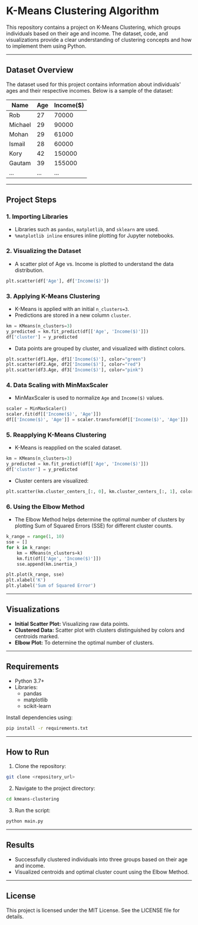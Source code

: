 # K-Means Clustering Algorithm

This repository contains a project on K-Means Clustering, which groups individuals based on their age and income. The dataset, code, and visualizations provide a clear understanding of clustering concepts and how to implement them using Python.

---

## Dataset Overview

The dataset used for this project contains information about individuals' ages and their respective incomes. Below is a sample of the dataset:

| Name      | Age | Income($) |
|-----------|-----|-----------|
| Rob       | 27  | 70000     |
| Michael   | 29  | 90000     |
| Mohan     | 29  | 61000     |
| Ismail    | 28  | 60000     |
| Kory      | 42  | 150000    |
| Gautam    | 39  | 155000    |
| ...       | ... | ...       |

---

## Project Steps

### 1. Importing Libraries

- Libraries such as `pandas`, `matplotlib`, and `sklearn` are used.
- `%matplotlib inline` ensures inline plotting for Jupyter notebooks.

### 2. Visualizing the Dataset

- A scatter plot of Age vs. Income is plotted to understand the data distribution.

```python
plt.scatter(df['Age'], df['Income($)'])
```

### 3. Applying K-Means Clustering

- K-Means is applied with an initial `n_clusters=3`.
- Predictions are stored in a new column `cluster`.

```python
km = KMeans(n_clusters=3)
y_predicted = km.fit_predict(df[['Age', 'Income($)']])
df['cluster'] = y_predicted
```

- Data points are grouped by cluster, and visualized with distinct colors.

```python
plt.scatter(df1.Age, df1['Income($)'], color="green")
plt.scatter(df2.Age, df2['Income($)'], color="red")
plt.scatter(df3.Age, df3['Income($)'], color="pink")
```

### 4. Data Scaling with MinMaxScaler

- MinMaxScaler is used to normalize `Age` and `Income($)` values.

```python
scaler = MinMaxScaler()
scaler.fit(df[['Income($)', 'Age']])
df[['Income($)', 'Age']] = scaler.transform(df[['Income($)', 'Age']])
```

### 5. Reapplying K-Means Clustering

- K-Means is reapplied on the scaled dataset.

```python
km = KMeans(n_clusters=3)
y_predicted = km.fit_predict(df[['Age', 'Income($)']])
df['cluster'] = y_predicted
```

- Cluster centers are visualized:

```python
plt.scatter(km.cluster_centers_[:, 0], km.cluster_centers_[:, 1], color="yellow", marker='*', label="centroid")
```

### 6. Using the Elbow Method

- The Elbow Method helps determine the optimal number of clusters by plotting Sum of Squared Errors (SSE) for different cluster counts.

```python
k_range = range(1, 10)
sse = []
for k in k_range:
    km = KMeans(n_clusters=k)
    km.fit(df[['Age', 'Income($)']])
    sse.append(km.inertia_)

plt.plot(k_range, sse)
plt.xlabel('K')
plt.ylabel('Sum of Squared Error')
```

---

## Visualizations

- **Initial Scatter Plot:** Visualizing raw data points.
- **Clustered Data:** Scatter plot with clusters distinguished by colors and centroids marked.
- **Elbow Plot:** To determine the optimal number of clusters.

---

## Requirements

- Python 3.7+
- Libraries:
  - pandas
  - matplotlib
  - scikit-learn

Install dependencies using:

```bash
pip install -r requirements.txt
```

---

## How to Run

1. Clone the repository:

```bash
git clone <repository_url>
```

2. Navigate to the project directory:

```bash
cd kmeans-clustering
```

3. Run the script:

```bash
python main.py
```

---

## Results

- Successfully clustered individuals into three groups based on their age and income.
- Visualized centroids and optimal cluster count using the Elbow Method.

---

## License

This project is licensed under the MIT License. See the LICENSE file for details.

